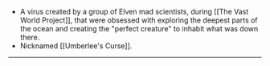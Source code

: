 - A virus created by a group of Elven mad scientists, during [[The Vast World Project]], that were obsessed with exploring the deepest parts of the ocean and creating the "perfect creature" to inhabit what was down there.
- Nicknamed [[Umberlee's Curse]].

---